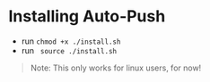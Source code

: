 # Installing Auto-Push
* run `chmod +x ./install.sh`
* run ` source ./install.sh`

> Note: This only works for linux users, for now!